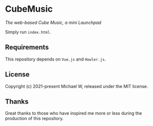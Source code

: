 # CubeMusic

*The web-based Cube Music, a mini Launchpad*

Simply run `index.html`.

## Requirements

This repository depends on `Vue.js` and `Howler.js`.

## License

Copyright (c) 2021-present Michael W, released under the MIT license.

## Thanks

Great thanks to those who have inspired me more or less during the production of this repository.
